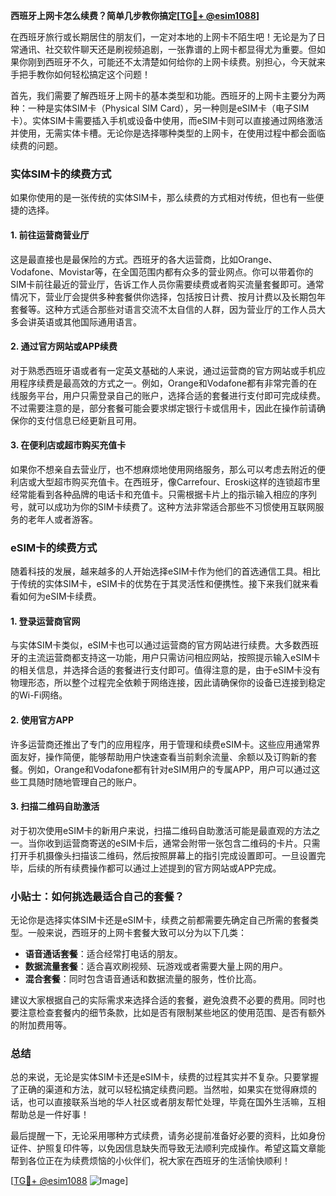 **西班牙上网卡怎么续费？简单几步教你搞定[[TG💪+ @esim1088](https://t.me/s/esim1088)]**

在西班牙旅行或长期居住的朋友们，一定对本地的上网卡不陌生吧！无论是为了日常通讯、社交软件聊天还是刷视频追剧，一张靠谱的上网卡都显得尤为重要。但如果你刚到西班牙不久，可能还不太清楚如何给你的上网卡续费。别担心，今天就来手把手教你如何轻松搞定这个问题！

首先，我们需要了解西班牙上网卡的基本类型和功能。西班牙的上网卡主要分为两种：一种是实体SIM卡（Physical SIM Card），另一种则是eSIM卡（电子SIM卡）。实体SIM卡需要插入手机或设备中使用，而eSIM卡则可以直接通过网络激活并使用，无需实体卡槽。无论你是选择哪种类型的上网卡，在使用过程中都会面临续费的问题。

### 实体SIM卡的续费方式

如果你使用的是一张传统的实体SIM卡，那么续费的方式相对传统，但也有一些便捷的选择。

#### 1. 前往运营商营业厅
这是最直接也是最保险的方式。西班牙的各大运营商，比如Orange、Vodafone、Movistar等，在全国范围内都有众多的营业网点。你可以带着你的SIM卡前往最近的营业厅，告诉工作人员你需要续费或者购买流量套餐即可。通常情况下，营业厅会提供多种套餐供你选择，包括按日计费、按月计费以及长期包年套餐等。这种方式适合那些对语言交流不太自信的人群，因为营业厅的工作人员大多会讲英语或其他国际通用语言。

#### 2. 通过官方网站或APP续费
对于熟悉西班牙语或者有一定英文基础的人来说，通过运营商的官方网站或手机应用程序续费是最高效的方式之一。例如，Orange和Vodafone都有非常完善的在线服务平台，用户只需登录自己的账户，选择合适的套餐进行支付即可完成续费。不过需要注意的是，部分套餐可能会要求绑定银行卡或信用卡，因此在操作前请确保你的支付信息已经更新且可用。

#### 3. 在便利店或超市购买充值卡
如果你不想亲自去营业厅，也不想麻烦地使用网络服务，那么可以考虑去附近的便利店或大型超市购买充值卡。在西班牙，像Carrefour、Eroski这样的连锁超市里经常能看到各种品牌的电话卡和充值卡。只需根据卡片上的指示输入相应的序列号，就可以成功为你的SIM卡续费了。这种方法非常适合那些不习惯使用互联网服务的老年人或者游客。

### eSIM卡的续费方式

随着科技的发展，越来越多的人开始选择eSIM卡作为他们的首选通信工具。相比于传统的实体SIM卡，eSIM卡的优势在于其灵活性和便携性。接下来我们就来看看如何为eSIM卡续费。

#### 1. 登录运营商官网
与实体SIM卡类似，eSIM卡也可以通过运营商的官方网站进行续费。大多数西班牙的主流运营商都支持这一功能，用户只需访问相应网站，按照提示输入eSIM卡的相关信息，并选择合适的套餐进行支付即可。值得注意的是，由于eSIM卡没有物理形态，所以整个过程完全依赖于网络连接，因此请确保你的设备已连接到稳定的Wi-Fi网络。

#### 2. 使用官方APP
许多运营商还推出了专门的应用程序，用于管理和续费eSIM卡。这些应用通常界面友好，操作简便，能够帮助用户快速查看当前剩余流量、余额以及订购新的套餐。例如，Orange和Vodafone都有针对eSIM用户的专属APP，用户可以通过这些工具随时随地管理自己的账户。

#### 3. 扫描二维码自助激活
对于初次使用eSIM卡的新用户来说，扫描二维码自助激活可能是最直观的方法之一。当你收到运营商寄送的eSIM卡后，通常会附带一张包含二维码的卡片。只需打开手机摄像头扫描该二维码，然后按照屏幕上的指引完成设置即可。一旦设置完毕，后续的所有续费操作都可以通过上述提到的官方网站或APP完成。

### 小贴士：如何挑选最适合自己的套餐？

无论你是选择实体SIM卡还是eSIM卡，续费之前都需要先确定自己所需的套餐类型。一般来说，西班牙的上网卡套餐大致可以分为以下几类：

- **语音通话套餐**：适合经常打电话的朋友。
- **数据流量套餐**：适合喜欢刷视频、玩游戏或者需要大量上网的用户。
- **混合套餐**：同时包含语音通话和数据流量的服务，性价比高。

建议大家根据自己的实际需求来选择合适的套餐，避免浪费不必要的费用。同时也要注意检查套餐内的细节条款，比如是否有限制某些地区的使用范围、是否有额外的附加费用等。

### 总结

总的来说，无论是实体SIM卡还是eSIM卡，续费的过程其实并不复杂。只要掌握了正确的渠道和方法，就可以轻松搞定续费问题。当然啦，如果实在觉得麻烦的话，也可以直接联系当地的华人社区或者朋友帮忙处理，毕竟在国外生活嘛，互相帮助总是一件好事！

最后提醒一下，无论采用哪种方式续费，请务必提前准备好必要的资料，比如身份证件、护照复印件等，以免因信息缺失而导致无法顺利完成操作。希望这篇文章能帮到各位正在为续费烦恼的小伙伴们，祝大家在西班牙的生活愉快顺利！

[[TG💪+ @esim1088](https://t.me/s/esim1088) ![Image](https://i.postimg.cc/4NQfJmqS/Snipaste-2025-05-13-00-14-12.png)]